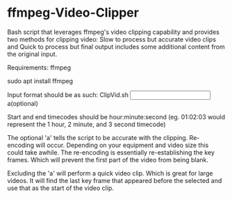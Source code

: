 # ffmpeg-Video-Clipper
Bash script that leverages ffmpeg's video clipping capability and provides two methods for clipping video: Slow to process but accurate video clips and Quick to process but final output includes some additional content from the original input.

Requirements:
ffmpeg

sudo apt install ffmpeg

Input format should be as such:
ClipVid.sh <input video> <start timecode> <end timecode> a(optional)

Start and end timecodes should be hour:minute:second 
(eg. 01:02:03 would represent the 1 hour, 2 minute, and 3 second timecode)

The optional 'a' tells the script to be accurate with the clipping. Re-encoding will occur. Depending on your equipment and video size this could take awhile. The re-encoding is essentially re-establishing the key frames. Which will prevent the first part of the video from being blank. 

Excluding the 'a' will perform a quick video clip. Which is great for large videos. It will find the last key frame that appeared before the selected <start timecode> and use that as the start of the video clip.
